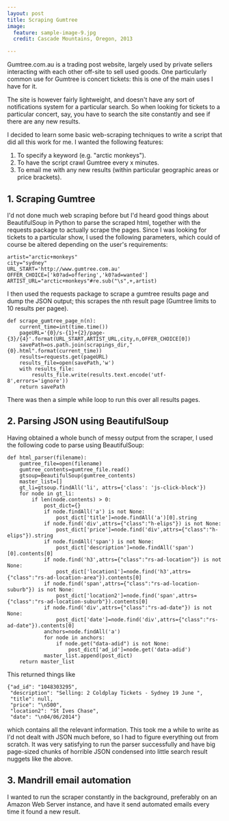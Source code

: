 ```yaml
---
layout: post
title: Scraping Gumtree
image:
  feature: sample-image-9.jpg
  credit: Cascade Mountains, Oregon, 2013

---
```


Gumtree.com.au is a trading post website, largely used by private sellers interacting with each other off-site to sell used goods. One particularly common use for Gumtree is concert tickets: this is one of the main uses I have for it. 

The site is however fairly lightweight, and doesn't have any sort of notifications system for a particular search. So when looking for tickets to a particular concert, say, you have to search the site constantly and see if there are any new results.

I decided to learn some basic web-scraping techniques to write a script that did all this work for me. I wanted the following features:

1. To specify a keyword (e.g. "arctic monkeys"). 
2. To have the script crawl Gumtree every x minutes. 
3. To email me with any new results (within particular geographic areas or price brackets). 

## 1. Scraping Gumtree

I'd not done much web scraping before but I'd heard good things about BeautifulSoup in Python to parse the scraped html, together with the requests package to actually scrape the pages. Since I was looking for tickets to a particular show, I used the following parameters, which could of course be altered depending on the user's requirements:

    artist="arctic+monkeys"
    city="sydney"
    URL_START='http://www.gumtree.com.au'
    OFFER_CHOICE=['k0?ad=offering','k0?ad=wanted']
    ARTIST_URL="arctic+monkeys"#re.sub("\s",+,artist)

I then used the requests package to scrape a gumtree results page and dump the JSON output; this scrapes the nth result page (Gumtree limits to 10 results per pagee). 

    def scrape_gumtree_page_n(n):
        current_time=int(time.time())
        pageURL='{0}/s-{1}+{2}/page-{3}/{4}'.format(URL_START,ARTIST_URL,city,n,OFFER_CHOICE[0])
        savePath=os.path.join(scrapings_dir,"{0}.html".format(current_time))
        results=requests.get(pageURL)
        results_file=open(savePath,'w')
        with results_file:
            results_file.write(results.text.encode('utf-8',errors='ignore'))
        return savePath

There was then a simple while loop to run this over all results pages. 

## 2. Parsing JSON using BeautifulSoup

Having obtained a whole bunch of messy output from the scraper, I used the following code to parse using BeautifulSoup:

    def html_parser(filename):
        gumtree_file=open(filename)
        gumtree_contents=gumtree_file.read()
        gtsoup=BeautifulSoup(gumtree_contents)
	    master_list=[]
	    gt_li=gtsoup.findAll('li', attrs={'class': 'js-click-block'})
	    for node in gt_li:
	        if len(node.contents) > 0:
	            post_dict={}
	            if node.findAll('a') is not None:
	                post_dict['title']=node.findAll('a')[0].string
	            if node.find('div',attrs={"class":"h-elips"}) is not None:
	                post_dict['price']=node.find('div',attrs={"class":"h-elips"}).string
	            if node.findAll('span') is not None:
	                post_dict['description']=node.findAll('span')[0].contents[0]
	            if node.find('h3',attrs={"class":"rs-ad-location"}) is not None:
	                post_dict['location1']=node.find('h3',attrs={"class":"rs-ad-location-area"}).contents[0]
	            if node.find('span',attrs={"class":"rs-ad-location-suburb"}) is not None:
	                post_dict['location2']=node.find('span',attrs={"class":"rs-ad-location-suburb"}).contents[0]
	            if node.find('div',attrs={"class":"rs-ad-date"}) is not None:
	                post_dict['date']=node.find('div',attrs={"class":"rs-ad-date"}).contents[0]
	            anchors=node.findAll('a')
	            for node in anchors:
	                if node.get("data-adid") is not None:
	                    post_dict['ad_id']=node.get('data-adid')
	            master_list.append(post_dict)
	    return master_list


This returned things like

	{"ad_id": "1048303295", 
	 "description": "Selling: 2 Coldplay Tickets - Sydney 19 June ",
	 "title": null, 
	 "price": "\n500", 
	 "location2": "St Ives Chase", 
	 "date": "\n04/06/2014"}

which contains all the relevant information. This took me a while to write as I'd not dealt with JSON much before, so I had to figure everything out from scratch. It was very satisfying to run the parser successfully and have big page-sized chunks of horrible JSON condensed into little search result nuggets like the above.

## 3. Mandrill email automation

I wanted to run the scraper constantly in the background, preferably on an Amazon Web Server instance, and have it send automated emails every time it found a new result. 












